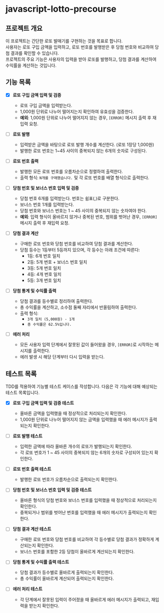 # javascript-lotto-precourse

## 프로젝트 개요
이 프로젝트는 간단한 로또 발매기를 구현하는 것을 목표로 합니다.  
사용자는 로또 구입 금액을 입력하고, 로또 번호를 발행받은 후 당첨 번호와 비교하여 당첨 결과를 확인할 수 있습니다.  
프로젝트의 주요 기능은 사용자의 입력을 받아 로또를 발행하고, 당첨 결과를 계산하여 수익률을 계산하는 것입니다.

## 기능 목록

- [x] **로또 구입 금액 입력 및 검증**
  - 로또 구입 금액을 입력받는다.
  - 1,000원 단위로 나누어 떨어지는지 확인하여 유효성을 검증한다.
  - **예외**: 1,000원 단위로 나누어 떨어지지 않는 경우, `[ERROR]` 메시지 출력 후 재입력 요청.

- [ ] **로또 발행**
  - 입력받은 금액을 바탕으로 로또 발행 개수를 계산한다. (로또 1장당 1,000원)
  - 발행한 로또 번호는 1~45 사이의 중복되지 않는 6개의 숫자로 구성된다.

- [ ] **로또 번호 출력**
  - 발행한 모든 로또 번호를 오름차순으로 정렬하여 출력한다.
  - 출력 형식: `N개를 구매했습니다.` 및 각 로또 번호를 배열 형식으로 출력한다.

- [ ] **당첨 번호 및 보너스 번호 입력 및 검증**
  - 당첨 번호 6개를 입력받는다. 번호는 쉼표(,)로 구분한다.
  - 보너스 번호 1개를 입력받는다.
  - 당첨 번호와 보너스 번호는 1 ~ 45 사이의 중복되지 않는 숫자여야 한다.
  - **예외**: 입력 형식이 올바르지 않거나 중복된 번호, 범위를 벗어난 경우, `[ERROR]` 메시지 출력 후 재입력 요청.

- [ ] **당첨 결과 계산**
  - 구매한 로또 번호와 당첨 번호를 비교하여 당첨 결과를 계산한다.
  - 당첨 등수는 1등부터 5등까지 있으며, 각 등수는 아래 조건에 따른다:
    - 1등: 6개 번호 일치
    - 2등: 5개 번호 + 보너스 번호 일치
    - 3등: 5개 번호 일치
    - 4등: 4개 번호 일치
    - 5등: 3개 번호 일치

- [ ] **당첨 통계 및 수익률 출력**
  - 당첨 결과를 등수별로 정리하여 출력한다.
  - 총 수익률을 계산하고, 소수점 둘째 자리에서 반올림하여 출력한다.
  - 출력 형식:
    - `3개 일치 (5,000원) - 1개`
    - `총 수익률은 62.5%입니다.`

- [ ] **에러 처리**
  - 모든 사용자 입력 단계에서 잘못된 값이 들어왔을 경우, `[ERROR]`로 시작하는 메시지를 출력한다.
  - 에러 발생 시 해당 단계부터 다시 입력을 받는다.

## 테스트 목록
TDD를 적용하여 기능별 테스트 케이스를 작성합니다. 다음은 각 기능에 대해 예상되는 테스트 목록입니다.

- [x] **로또 구입 금액 입력 및 검증 테스트**
  - 올바른 금액을 입력했을 때 정상적으로 처리되는지 확인한다.
  - 1,000원 단위로 나누어 떨어지지 않는 금액을 입력했을 때 에러 메시지가 출력되는지 확인한다.

- [ ] **로또 발행 테스트**
  - 입력한 금액에 따라 올바른 개수의 로또가 발행되는지 확인한다.
  - 각 로또 번호가 1 ~ 45 사이의 중복되지 않는 6개의 숫자로 구성되어 있는지 확인한다.

- [ ] **로또 번호 출력 테스트**
  - 발행한 로또 번호가 오름차순으로 출력되는지 확인한다.

- [ ] **당첨 번호 및 보너스 번호 입력 및 검증 테스트**
  - 올바른 형식의 당첨 번호와 보너스 번호를 입력했을 때 정상적으로 처리되는지 확인한다.
  - 중복되거나 범위를 벗어난 번호를 입력했을 때 에러 메시지가 출력되는지 확인한다.

- [ ] **당첨 결과 계산 테스트**
  - 구매한 로또 번호와 당첨 번호를 비교하여 각 등수별로 당첨 결과가 정확하게 계산되는지 확인한다.
  - 보너스 번호를 포함한 2등 당첨이 올바르게 계산되는지 확인한다.

- [ ] **당첨 통계 및 수익률 출력 테스트**
  - 당첨 결과가 등수별로 올바르게 출력되는지 확인한다.
  - 총 수익률이 올바르게 계산되어 출력되는지 확인한다.

- [ ] **에러 처리 테스트**
  - 각 단계에서 잘못된 입력이 주어졌을 때 올바르게 에러 메시지가 출력되고, 재입력을 받는지 확인한다.

